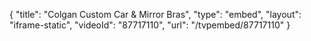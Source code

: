 {
    "title": "Colgan Custom Car & Mirror Bras",
    "type": "embed",
    "layout": "iframe-static",
    "videoId": "87717110",
    "url": "\/tvpembed\/87717110"
}